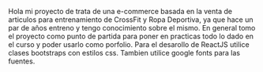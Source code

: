 Hola mi proyecto de trata de una e-commerce basada en la venta de articulos para entrenamiento de CrossFit y Ropa Deportiva, ya que hace un par de años entreno y tengo conocimiento sobre el mismo.
En general tomo el proyecto como punto de partida para poner en practicas todo lo dado en el curso y poder usarlo como porfolio.
Para el desarollo de ReactJS utilice clases bootstraps con estilos css.
Tambien utilice google fonts para las fuentes.